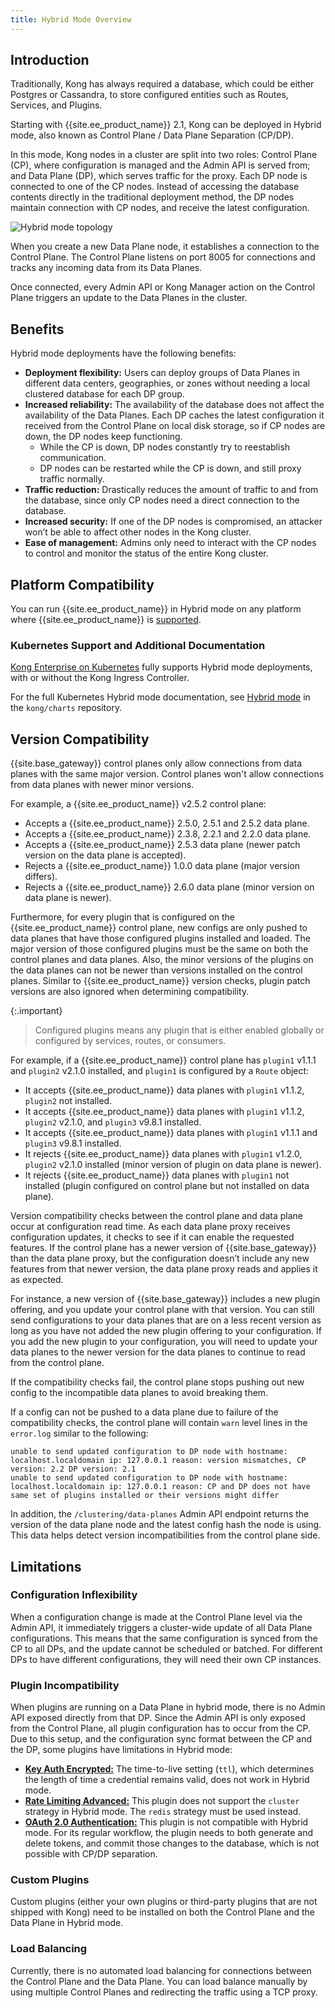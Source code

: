 ```yaml
---
title: Hybrid Mode Overview
---
```


## Introduction
Traditionally, Kong has always required a database, which could be either
Postgres or Cassandra, to store configured entities such as Routes, Services,
and Plugins.

Starting with {{site.ee_product_name}} 2.1, Kong can be deployed in
Hybrid mode, also known as Control Plane / Data Plane Separation (CP/DP).

In this mode, Kong nodes in a cluster are split into two roles: Control Plane
(CP), where configuration is managed and the Admin API is served from; and Data
Plane (DP), which serves traffic for the proxy. Each DP node is connected to one
of the CP nodes. Instead of accessing the database contents directly in the
traditional deployment method, the DP nodes maintain connection with CP nodes,
and receive the latest configuration.

![Hybrid mode topology](/assets/images/docs/ee/deployment/deployment-hybrid-2.png)

When you create a new Data Plane node, it establishes a connection to the
Control Plane. The Control Plane listens on port 8005 for connections and
tracks any incoming data from its Data Planes.

Once connected, every Admin API or Kong Manager action on the Control Plane
triggers an update to the Data Planes in the cluster.

## Benefits

Hybrid mode deployments have the following benefits:

* **Deployment flexibility:** Users can deploy groups of Data Planes in
different data centers, geographies, or zones without needing a local clustered
database for each DP group.
* **Increased reliability:** The availability of the database does not affect
the availability of the Data Planes. Each DP caches the latest configuration it
received from the Control Plane on local disk storage, so if CP nodes are down,
the DP nodes keep functioning.  
    * While the CP is down, DP nodes constantly try to reestablish communication.
    * DP nodes can be restarted while the CP is down, and still proxy traffic
    normally.
* **Traffic reduction:** Drastically reduces the amount of traffic to and from
the database, since only CP nodes need a direct connection to the database.
* **Increased security:** If one of the DP nodes is compromised, an attacker
won’t be able to affect other nodes in the Kong cluster.
* **Ease of management:** Admins only need to interact with the CP nodes to
control and monitor the status of the entire Kong cluster.

## Platform Compatibility

You can run {{site.ee_product_name}} in Hybrid mode on any platform where
{{site.ee_product_name}} is [supported](/enterprise/{{page.kong_version}}/deployment/installation/overview/).

### Kubernetes Support and Additional Documentation
[Kong Enterprise on Kubernetes](/enterprise/{{page.kong_version}}/deployment/installation/kong-on-kubernetes)
fully supports Hybrid mode deployments, with or without the Kong Ingress Controller.

For the full Kubernetes Hybrid mode documentation, see
[Hybrid mode](https://github.com/Kong/charts/blob/main/charts/kong/README.md#hybrid-mode)
in the `kong/charts` repository.


## Version Compatibility
{{site.base_gateway}} control planes only allow connections from data planes with the
same major version.
Control planes won't allow connections from data planes with newer minor versions.

For example, a {{site.ee_product_name}} v2.5.2 control plane:

- Accepts a {{site.ee_product_name}} 2.5.0, 2.5.1 and 2.5.2 data plane.
- Accepts a {{site.ee_product_name}} 2.3.8, 2.2.1 and 2.2.0 data plane.
- Accepts a {{site.ee_product_name}} 2.5.3 data plane (newer patch version on the data plane is accepted).
- Rejects a {{site.ee_product_name}} 1.0.0 data plane (major version differs).
- Rejects a {{site.ee_product_name}} 2.6.0 data plane (minor version on data plane is newer).

Furthermore, for every plugin that is configured on the {{site.ee_product_name}}
control plane, new configs are only pushed to data planes that have those configured
plugins installed and loaded. The major version of those configured plugins must
be the same on both the control planes and data planes. Also, the minor versions
of the plugins on the data planes can not be newer than versions installed on the
control planes. Similar to {{site.ee_product_name}} version checks,
plugin patch versions are also ignored when determining compatibility.

{:.important}
> Configured plugins means any plugin that is either enabled globally or
configured by services, routes, or consumers.

For example, if a {{site.ee_product_name}} control plane has `plugin1` v1.1.1
and `plugin2` v2.1.0 installed, and `plugin1` is configured by a `Route` object:

- It accepts {{site.ee_product_name}} data planes with `plugin1` v1.1.2,
`plugin2` not installed.
- It accepts {{site.ee_product_name}} data planes with `plugin1` v1.1.2,
`plugin2` v2.1.0, and  `plugin3` v9.8.1 installed.
- It accepts {{site.ee_product_name}} data planes with `plugin1` v1.1.1
and `plugin3` v9.8.1 installed.
- It rejects {{site.ee_product_name}} data planes with `plugin1` v1.2.0,
`plugin2` v2.1.0 installed (minor version of plugin on data plane is newer).
- It rejects {{site.ee_product_name}} data planes with `plugin1` not installed
(plugin configured on control plane but not installed on data plane).

Version compatibility checks between the control plane and data plane
occur at configuration read time. As each data plane proxy receives
configuration updates, it checks to see if it can enable the requested
features. If the control plane has a newer version of {{site.base_gateway}}
than the data plane proxy, but the configuration doesn’t include any new features
from that newer version, the data plane proxy reads and applies it as expected.

For instance, a new version of {{site.base_gateway}} includes a new
plugin offering, and you update your control plane with that version. You can
still send configurations to your data planes that are on a less recent version
as long as you have not added the new plugin offering to your configuration.
If you add the new plugin to your configuration, you will need to update your
data planes to the newer version for the data planes to continue to read from
the control plane.

If the compatibility checks fail, the control plane stops
pushing out new config to the incompatible data planes to avoid breaking them.

If a config can not be pushed to a data plane due to failure of the
compatibility checks, the control plane will contain `warn` level lines in the
`error.log` similar to the following:

```
unable to send updated configuration to DP node with hostname: localhost.localdomain ip: 127.0.0.1 reason: version mismatches, CP version: 2.2 DP version: 2.1
unable to send updated configuration to DP node with hostname: localhost.localdomain ip: 127.0.0.1 reason: CP and DP does not have same set of plugins installed or their versions might differ
```

In addition, the `/clustering/data-planes` Admin API endpoint returns
the version of the data plane node and the latest config hash the node is
using. This data helps detect version incompatibilities from the
control plane side.



## Limitations

### Configuration Inflexibility
When a configuration change is made at the Control Plane level via the Admin
API, it immediately triggers a cluster-wide update of all Data Plane
configurations. This means that the same configuration is synced from the CP to
all DPs, and the update cannot be scheduled or batched. For different DPs to
have different configurations, they will need their own CP instances.

### Plugin Incompatibility
When plugins are running on a Data Plane in hybrid mode, there is no Admin API
exposed directly from that DP. Since the Admin API is only exposed from the
Control Plane, all plugin configuration has to occur from the CP. Due to this
setup, and the configuration sync format between the CP and the DP, some plugins
have limitations in Hybrid mode:

* [**Key Auth Encrypted:**](/hub/kong-inc/key-auth-enc/) The time-to-live setting
(`ttl`), which determines the length of time a credential remains valid, does
not work in Hybrid mode.
* [**Rate Limiting Advanced:**](/hub/kong-inc/rate-limiting-advanced/)
This plugin does not support the `cluster` strategy in Hybrid mode. The `redis`
strategy must be used instead.
* [**OAuth 2.0 Authentication:**](/hub/kong-inc/oauth2/) This plugin is not
compatible with Hybrid mode. For its regular workflow, the plugin needs to both
generate and delete tokens, and commit those changes to the database, which is
not possible with CP/DP separation.

### Custom Plugins
Custom plugins (either your own plugins or third-party plugins that are not
shipped with Kong) need to be installed on both the Control Plane and the Data
Plane in Hybrid mode.

### Load Balancing
Currently, there is no automated load balancing for connections between the
Control Plane and the Data Plane. You can load balance manually by using
multiple Control Planes and redirecting the traffic using a TCP proxy.
